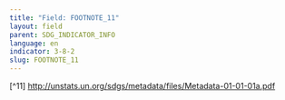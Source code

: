 ```yaml
---
title: "Field: FOOTNOTE_11"
layout: field
parent: SDG_INDICATOR_INFO
language: en
indicator: 3-8-2
slug: FOOTNOTE_11
---
```

[^11] http://unstats.un.org/sdgs/metadata/files/Metadata-01-01-01a.pdf